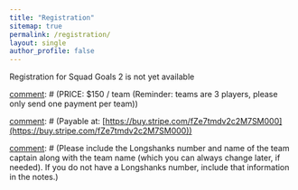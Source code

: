 ```yaml
---
title: "Registration"
sitemap: true
permalink: /registration/
layout: single
author_profile: false
---
```


Registration for Squad Goals 2 is not yet available

[comment]: # (PRICE: $150 / team (Reminder: teams are 3 players, please only send one payment per team))

[comment]: # (Payable at: [https://buy.stripe.com/fZe7tmdv2c2M7SM000](https://buy.stripe.com/fZe7tmdv2c2M7SM000))

[comment]: # (Pay above via Stripe to be registered on Longshanks!)

[comment]: # (Please include the Longshanks number and name of the team captain along with the team name (which you can always change later, if needed). If you do not have a Longshanks number, include that information in the notes.)